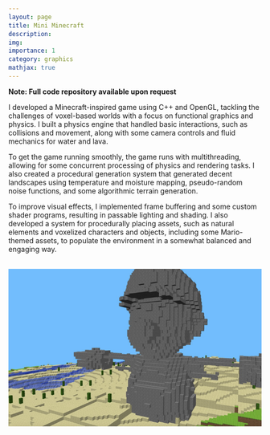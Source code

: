```yaml
---
layout: page
title: Mini Minecraft
description:
img: 
importance: 1
category: graphics
mathjax: true
---
```

<b>Note: Full code repository available upon request</b>

I developed a Minecraft-inspired game using C++ and OpenGL, tackling the challenges of voxel-based worlds with a focus on functional graphics and physics. I built a physics engine that handled basic interactions, such as collisions and movement, along with some camera controls and fluid mechanics for water and lava.

To get the game running smoothly, the game runs with multithreading, allowing for some concurrent processing of physics and rendering tasks. I also created a procedural generation system that generated decent landscapes using temperature and moisture mapping, pseudo-random noise functions, and some algorithmic terrain generation.

To improve visual effects, I implemented frame buffering and some custom shader programs, resulting in passable lighting and shading. I also developed a system for procedurally placing assets, such as natural elements and voxelized characters and objects, including some Mario-themed assets, to populate the environment in a somewhat balanced and engaging way.

<br>

<img src="/assets/img/mini-minecraft.png" alt="Easter Island Biome">
